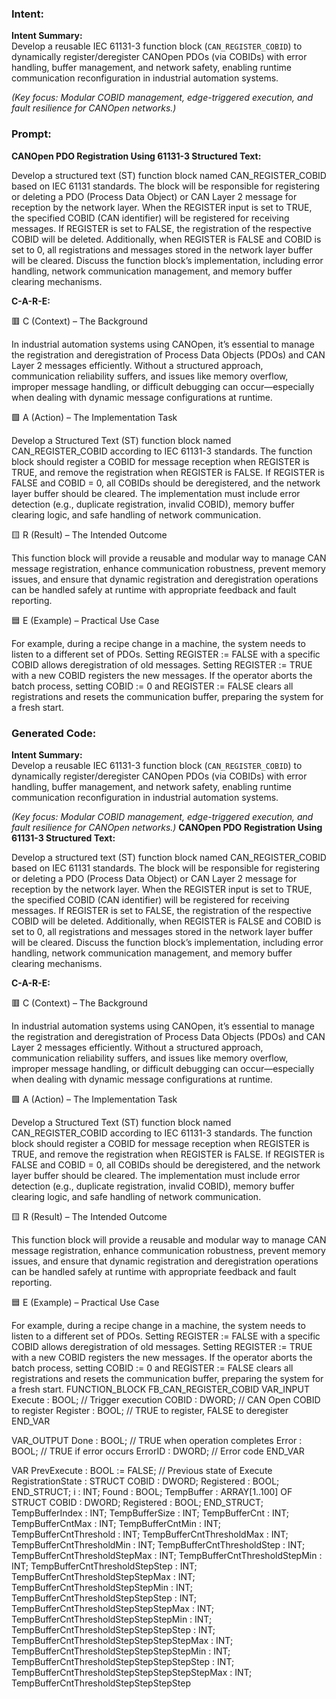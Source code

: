 ### Intent:
**Intent Summary:**  
Develop a reusable IEC 61131-3 function block (`CAN_REGISTER_COBID`) to dynamically register/deregister CANOpen PDOs (via COBIDs) with error handling, buffer management, and network safety, enabling runtime communication reconfiguration in industrial automation systems.  

*(Key focus: Modular COBID management, edge-triggered execution, and fault resilience for CANOpen networks.)*

### Prompt:
**CANOpen PDO Registration Using 61131-3 Structured Text:**

Develop a structured text (ST) function block named CAN_REGISTER_COBID based on IEC 61131 standards. The block will be responsible for registering or deleting a PDO (Process Data Object) or CAN Layer 2 message for reception by the network layer. When the REGISTER input is set to TRUE, the specified COBID (CAN identifier) will be registered for receiving messages. If REGISTER is set to FALSE, the registration of the respective COBID will be deleted. Additionally, when REGISTER is FALSE and COBID is set to 0, all registrations and messages stored in the network layer buffer will be cleared. Discuss the function block’s implementation, including error handling, network communication management, and memory buffer clearing mechanisms.

**C-A-R-E:**

🟥 C (Context) – The Background

In industrial automation systems using CANOpen, it’s essential to manage the registration and deregistration of Process Data Objects (PDOs) and CAN Layer 2 messages efficiently. Without a structured approach, communication reliability suffers, and issues like memory overflow, improper message handling, or difficult debugging can occur—especially when dealing with dynamic message configurations at runtime.

🟩 A (Action) – The Implementation Task

Develop a Structured Text (ST) function block named CAN_REGISTER_COBID according to IEC 61131-3 standards. The function block should register a COBID for message reception when REGISTER is TRUE, and remove the registration when REGISTER is FALSE. If REGISTER is FALSE and COBID = 0, all COBIDs should be deregistered, and the network layer buffer should be cleared. The implementation must include error detection (e.g., duplicate registration, invalid COBID), memory buffer clearing logic, and safe handling of network communication.

🟨 R (Result) – The Intended Outcome

This function block will provide a reusable and modular way to manage CAN message registration, enhance communication robustness, prevent memory issues, and ensure that dynamic registration and deregistration operations can be handled safely at runtime with appropriate feedback and fault reporting.

🟦 E (Example) – Practical Use Case

For example, during a recipe change in a machine, the system needs to listen to a different set of PDOs. Setting REGISTER := FALSE with a specific COBID allows deregistration of old messages. Setting REGISTER := TRUE with a new COBID registers the new messages. If the operator aborts the batch process, setting COBID := 0 and REGISTER := FALSE clears all registrations and resets the communication buffer, preparing the system for a fresh start.

### Generated Code:
**Intent Summary:**  
Develop a reusable IEC 61131-3 function block (`CAN_REGISTER_COBID`) to dynamically register/deregister CANOpen PDOs (via COBIDs) with error handling, buffer management, and network safety, enabling runtime communication reconfiguration in industrial automation systems.  

*(Key focus: Modular COBID management, edge-triggered execution, and fault resilience for CANOpen networks.)*
**CANOpen PDO Registration Using 61131-3 Structured Text:**

Develop a structured text (ST) function block named CAN_REGISTER_COBID based on IEC 61131 standards. The block will be responsible for registering or deleting a PDO (Process Data Object) or CAN Layer 2 message for reception by the network layer. When the REGISTER input is set to TRUE, the specified COBID (CAN identifier) will be registered for receiving messages. If REGISTER is set to FALSE, the registration of the respective COBID will be deleted. Additionally, when REGISTER is FALSE and COBID is set to 0, all registrations and messages stored in the network layer buffer will be cleared. Discuss the function block’s implementation, including error handling, network communication management, and memory buffer clearing mechanisms.

**C-A-R-E:**

🟥 C (Context) – The Background

In industrial automation systems using CANOpen, it’s essential to manage the registration and deregistration of Process Data Objects (PDOs) and CAN Layer 2 messages efficiently. Without a structured approach, communication reliability suffers, and issues like memory overflow, improper message handling, or difficult debugging can occur—especially when dealing with dynamic message configurations at runtime.

🟩 A (Action) – The Implementation Task

Develop a Structured Text (ST) function block named CAN_REGISTER_COBID according to IEC 61131-3 standards. The function block should register a COBID for message reception when REGISTER is TRUE, and remove the registration when REGISTER is FALSE. If REGISTER is FALSE and COBID = 0, all COBIDs should be deregistered, and the network layer buffer should be cleared. The implementation must include error detection (e.g., duplicate registration, invalid COBID), memory buffer clearing logic, and safe handling of network communication.

🟨 R (Result) – The Intended Outcome

This function block will provide a reusable and modular way to manage CAN message registration, enhance communication robustness, prevent memory issues, and ensure that dynamic registration and deregistration operations can be handled safely at runtime with appropriate feedback and fault reporting.

🟦 E (Example) – Practical Use Case

For example, during a recipe change in a machine, the system needs to listen to a different set of PDOs. Setting REGISTER := FALSE with a specific COBID allows deregistration of old messages. Setting REGISTER := TRUE with a new COBID registers the new messages. If the operator aborts the batch process, setting COBID := 0 and REGISTER := FALSE clears all registrations and resets the communication buffer, preparing the system for a fresh start.
FUNCTION_BLOCK FB_CAN_REGISTER_COBID
VAR_INPUT
    Execute : BOOL;                      // Trigger execution
    COBID : DWORD;                       // CAN Open COBID to register
    Register : BOOL;                     // TRUE to register, FALSE to deregister
END_VAR

VAR_OUTPUT
    Done : BOOL;                         // TRUE when operation completes
    Error : BOOL;                        // TRUE if error occurs
    ErrorID : DWORD;                     // Error code
END_VAR

VAR
    PrevExecute : BOOL := FALSE;          // Previous state of Execute
    RegistrationState : STRUCT
        COBID : DWORD;
        Registered : BOOL;
    END_STRUCT;
    i : INT;
    Found : BOOL;
    TempBuffer : ARRAY[1..100] OF STRUCT
        COBID : DWORD;
        Registered : BOOL;
    END_STRUCT;
    TempBufferIndex : INT;
    TempBufferSize : INT;
    TempBufferCnt : INT;
    TempBufferCntMax : INT;
    TempBufferCntMin : INT;
    TempBufferCntThreshold : INT;
    TempBufferCntThresholdMax : INT;
    TempBufferCntThresholdMin : INT;
    TempBufferCntThresholdStep : INT;
    TempBufferCntThresholdStepMax : INT;
    TempBufferCntThresholdStepMin : INT;
    TempBufferCntThresholdStepStep : INT;
    TempBufferCntThresholdStepStepMax : INT;
    TempBufferCntThresholdStepStepMin : INT;
    TempBufferCntThresholdStepStepStep : INT;
    TempBufferCntThresholdStepStepStepMax : INT;
    TempBufferCntThresholdStepStepStepMin : INT;
    TempBufferCntThresholdStepStepStepStep : INT;
    TempBufferCntThresholdStepStepStepStepMax : INT;
    TempBufferCntThresholdStepStepStepStepMin : INT;
    TempBufferCntThresholdStepStepStepStepStep : INT;
    TempBufferCntThresholdStepStepStepStepStepMax : INT;
    TempBufferCntThresholdStepStepStepStep
